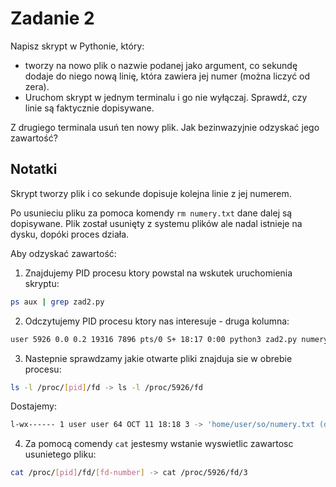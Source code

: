 # Zadanie 2

Napisz skrypt w Pythonie, który:

- tworzy na nowo plik o nazwie podanej jako argument,
co sekundę dodaje do niego nową linię, która zawiera jej numer (można liczyć od zera).
- Uruchom skrypt w jednym terminalu i go nie wyłączaj. Sprawdź, czy linie są faktycznie dopisywane.

Z drugiego terminala usuń ten nowy plik. Jak bezinwazyjnie odzyskać jego zawartość? 

## Notatki

Skrypt tworzy plik i co sekunde dopisuje kolejna linie z jej numerem.

Po usunieciu pliku za pomoca komendy ```rm numery.txt``` dane dalej są dopisywane. Plik został usunięty z systemu plików ale nadal istnieje na dysku, dopóki proces działa.

Aby odzyskać zawartość:

1. Znajdujemy PID procesu ktory powstal na wskutek uruchomienia skryptu:
```bash
ps aux | grep zad2.py
```

2. Odczytujemy PID procesu ktory nas interesuje - druga kolumna:
```bash
user 5926 0.0 0.2 19316 7896 pts/0 S+ 18:17 0:00 python3 zad2.py numery.txt
```

3. Nastepnie sprawdzamy jakie otwarte pliki znajduja sie w obrebie procesu:
```bash
ls -l /proc/[pid]/fd -> ls -l /proc/5926/fd
```
Dostajemy:
```bash
l-wx------ 1 user user 64 OCT 11 18:18 3 -> 'home/user/so/numery.txt (deleted)'
```

4. Za pomocą comendy ```cat``` jestesmy wstanie wyswietlic zawartosc usunietego pliku:
```bash
cat /proc/[pid]/fd/[fd-number] -> cat /proc/5926/fd/3 
```
